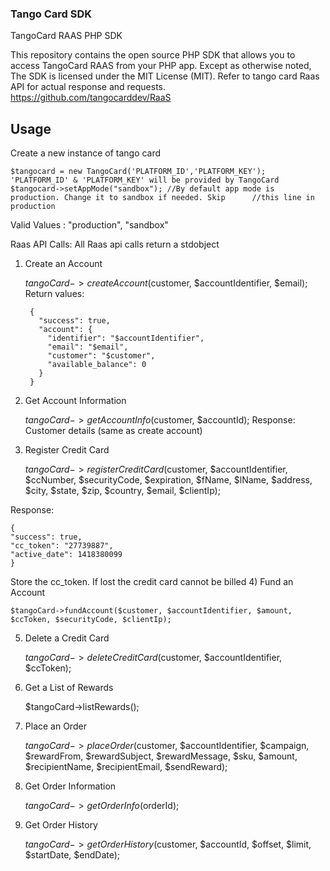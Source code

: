 ### Tango Card SDK 


TangoCard RAAS PHP SDK

This repository contains the open source PHP SDK that allows you to access TangoCard RAAS from your PHP app. Except as otherwise noted,
The SDK is licensed under the MIT License (MIT).
Refer to tango card Raas API for actual response and requests. https://github.com/tangocarddev/RaaS

Usage
-----

Create a new instance of tango card

    $tangocard = new TangoCard('PLATFORM_ID','PLATFORM_KEY');
    'PLATFORM_ID' & 'PLATFORM_KEY' will be provided by TangoCard
    $tangocard->setAppMode("sandbox"); //By default app mode is production. Change it to sandbox if needed. Skip      //this line in production

Valid Values : "production", "sandbox"

Raas API Calls:
All Raas api calls return a stdobject
1) Create an Account 

    $tangoCard->createAccount($customer, $accountIdentifier, $email);
Return values:

        {
          "success": true,
          "account": {
            "identifier": "$accountIdentifier",
            "email": "$email",
            "customer": "$customer",
            "available_balance": 0
          }
        }

2) Get Account Information 

    $tangoCard->getAccountInfo($customer, $accountId);
Response: Customer details (same as create account)

3) Register Credit Card

    $tangoCard->registerCreditCard($customer, $accountIdentifier, $ccNumber, $securityCode, $expiration, $fName, $lName, $address, $city, $state, $zip, $country, $email, $clientIp);
              
Response:

    {
    "success": true,
    "cc_token": "27739887",
    "active_date": 1418380099
    }

Store the cc_token. If lost the credit card cannot be billed
4) Fund an Account 

    $tangoCard->fundAccount($customer, $accountIdentifier, $amount, $ccToken, $securityCode, $clientIp);

5) Delete a Credit Card

    $tangoCard->deleteCreditCard($customer, $accountIdentifier, $ccToken);

5) Get a List of Rewards 

    $tangoCard->listRewards();

5) Place an Order 

    $tangoCard->placeOrder($customer, $accountIdentifier, $campaign, $rewardFrom, $rewardSubject, $rewardMessage,  $sku, $amount, $recipientName, $recipientEmail, $sendReward);

6) Get Order Information 

    $tangoCard->getOrderInfo($orderId);

7) Get Order History 

    $tangoCard->getOrderHistory($customer, $accountId, $offset, $limit, $startDate, $endDate);
